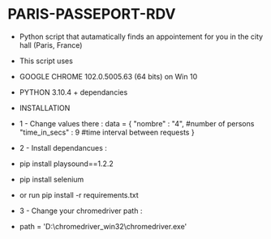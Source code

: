 # PARIS-PASSEPORT-RDV
- Python script that autamatically finds an appointement for you in the city hall (Paris, France)
- This script uses 
- GOOGLE CHROME 102.0.5005.63 (64 bits) on Win 10
- PYTHON 3.10.4 + dependancies

- INSTALLATION
- 1 - Change values there :
  data = {
      "nombre"        : "4",    #number of persons
      "time_in_secs"  : 9       #time interval between requests
  }
- 2 - Install dependancues :
- pip install playsound==1.2.2
- pip install selenium
- or run pip install -r requirements.txt


- 3 - Change your chromedriver path :
- path = 'D:\chromedriver_win32\chromedriver.exe'
